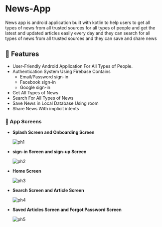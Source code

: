 # News-App
News app is android application built with kotlin to help users to get all types of news from all trusted sources for all types of people and get the latest and updated articles easily every day and they can search for all types of news from all trusted sources and they can save and share news


## 🦾 Features
- User-Friendly Android Application For All Types of People.
- Authentication System Using Firebase Contains
  - Email/Password sign-in
  - Facebook sign-in
  - Google sign-in
- Get All Types of News 
- Search For All Types of News
- Save News in Local Database Using room 
- Share News With implicit intents

### 📱 App Screens
- </B> **Splash Screen and Onboarding Screen** 

  ![ph1](https://user-images.githubusercontent.com/71784734/209448924-d5b03631-31cf-4c89-a066-5df555268341.png)
  
- </B> **sign-in Screen and sign-up Screen** 
  
  ![ph2](https://user-images.githubusercontent.com/71784734/209449021-e24d9911-c4b7-4aee-ab8b-faa9f46cd361.png)
  
- </B> **Home Screen** 

  ![ph3](https://user-images.githubusercontent.com/71784734/209449083-b705d0ca-74e0-4056-afab-fe0bd5b60e78.png)

- </B> **Search Screen and Article Screen**

  ![ph4](https://user-images.githubusercontent.com/71784734/209449126-37cfdf83-5eef-413b-be19-c283f2b7ef4c.png)
  
- </B> **Saved Articles Screen and Forgot Password Screen**
  
  ![ph5](https://user-images.githubusercontent.com/71784734/209449211-ce90fdee-9f75-4028-8ac3-0653586dcb98.png)


